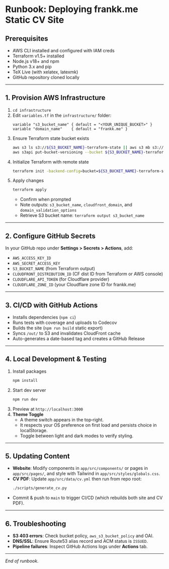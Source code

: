 # Runbook: Deploying frankk.me Static CV Site

## Prerequisites
- AWS CLI installed and configured with IAM creds
- Terraform v1.5+ installed
- Node.js v18+ and npm
- Python 3.x and pip
- TeX Live (with xelatex, latexmk)
- GitHub repository cloned locally

---
## 1. Provision AWS Infrastructure
1. `cd infrastructure`
2. Edit `variables.tf` in the `infrastructure/` folder:
   ```hcl
   variable "s3_bucket_name" { default = "<YOUR_UNIQUE_BUCKET>" }
   variable "domain_name"    { default = "frankk.me" }
   ```
3. Ensure Terraform state bucket exists
   ```bash
   aws s3 ls s3://${S3_BUCKET_NAME}-terraform-state || aws s3 mb s3://${S3_BUCKET_NAME}-terraform-state
   aws s3api put-bucket-versioning --bucket ${S3_BUCKET_NAME}-terraform-state --versioning-configuration Status=Enabled
   ```
4. Initialize Terraform with remote state
   ```bash
   terraform init -backend-config=bucket=${S3_BUCKET_NAME}-terraform-state -backend-config=region=us-east-1
   ```
5. Apply changes
   ```bash
   terraform apply
   ```
   - Confirm when prompted
   - Note outputs: `s3_bucket_name`, `cloudfront_domain`, and `domain_validation_options`
   - Retrieve S3 bucket name: `terraform output s3_bucket_name`

---
## 2. Configure GitHub Secrets
In your GitHub repo under **Settings > Secrets > Actions**, add:
- `AWS_ACCESS_KEY_ID`
- `AWS_SECRET_ACCESS_KEY`
- `S3_BUCKET_NAME` (from Terraform output)
- `CLOUDFRONT_DISTRIBUTION_ID` (CF dist ID from Terraform or AWS console)
- `CLOUDFLARE_API_TOKEN` (for Cloudflare provider)
- `CLOUDFLARE_ZONE_ID` (your Cloudflare zone ID for frankk.me)

---
## 3. CI/CD with GitHub Actions
- Installs dependencies (`npm ci`)
- Runs tests with coverage and uploads to Codecov
- Builds the site (`npm run build` static export)
- Syncs `/out/` to S3 and invalidates CloudFront cache
- Auto-generates a date-based tag and creates a GitHub Release

---
## 4. Local Development & Testing
1. Install packages
   ```bash
   npm install
   ```
2. Start dev server
   ```bash
   npm run dev
   ```
3. Preview at `http://localhost:3000`
4. **Theme Toggle**
   - A theme switch appears in the top‑right.
   - It respects your OS preference on first load and persists choice in localStorage.
   - Toggle between light and dark modes to verify styling.

---
## 5. Updating Content
- **Website**: Modify components in `app/src/components/` or pages in `app/src/pages/`, and style with Tailwind in `app/src/styles/globals.css`.
- **CV PDF**: Update `app/src/data/cv.yml` then run from repo root:
  ```bash
  ./scripts/generate_cv.py
  ```
- Commit & push to `main` to trigger CI/CD (which rebuilds both site and CV PDF).

---
## 6. Troubleshooting
- **S3 403 errors**: Check bucket policy, `aws_s3_bucket_policy` and OAI.
- **DNS/SSL**: Ensure Route53 alias record and ACM status is `ISSUED`.
- **Pipeline failures**: Inspect GitHub Actions logs under **Actions** tab.

---
*End of runbook.*
